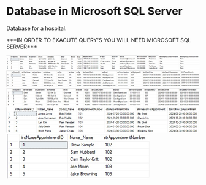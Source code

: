 <!DOCTYPE html>
<html>
<head>
<h1>Database in Microsoft SQL Server</h1> 
</head>
<body>
<p>Database for a hospital.</p>
<p>***IN ORDER TO EXACUTE QUERY'S YOU WILL NEED MICROSOFT SQL SERVER***</p>
<img src="/images/imgPatients.jpg" alt="image of the patient's table" title="imgPatients.jpg">
<img src="/images/imgDoctors.jpg" alt="image of the doctor's table" title="imgDoctors.jpg">
<img src="/images/imgNurses.jpg" alt="image of the nurse's table" title="imgNurses.jpg">
<img src="/images/imgAppointments.jpg" alt="image of the appointment's table" title="imgAppointments.jpg">
<img src="/images/imgNurseAppointments.jpg" alt="image of the nurse appointment's table" title="imgNurseAppointments.jpg">
</body>
</html>
